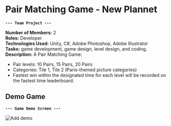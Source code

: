 #  Pair Matching Game - New Plannet

**`--- Team Project ---`**

**Number of Members:** 2  
**Roles:** Developer  
**Technologies Used:** Unity, C#, Adobe Photoshop, Adobe Illustrator  
**Tasks:** game development, game design, level design, and coding.  
**Description:** A Pair Matching Game:
- Pair levels: 10 Pairs, 15 Pairs, 20 Pairs
- Categories: Tile 1, Tile 2 (Paris-themed picture categories)
- Fastest win within the designated time for each level will be recorded on the fastest time leaderboard.

## Demo Game  
**`--- Game Demo Screen ---`**

![Add demo](https://github.com/pun9x/Pair-Matching-Game/blob/master/Demo/DemoGame_Pic.png)
